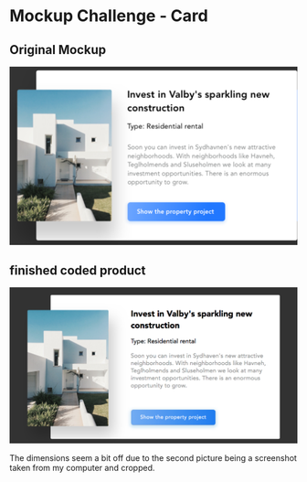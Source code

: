 # Mockup Challenge - Card

## Original Mockup
![Original Mockup](card-code-challenge.png)

## finished coded product
![Finished Product](images/coded_mockup.png)

The dimensions seem a bit off due to the second picture being a screenshot taken from my computer and cropped. 
